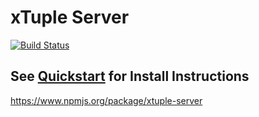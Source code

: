 # xTuple Server
[![Build Status](https://travis-ci.org/xtuple/xtuple-server.svg?branch=master)](https://travis-ci.org/xtuple/xtuple-server)

## See [Quickstart](https://github.com/xtuple/xtuple-server-core/wiki/0.-Quickstart) for Install Instructions

https://www.npmjs.org/package/xtuple-server
